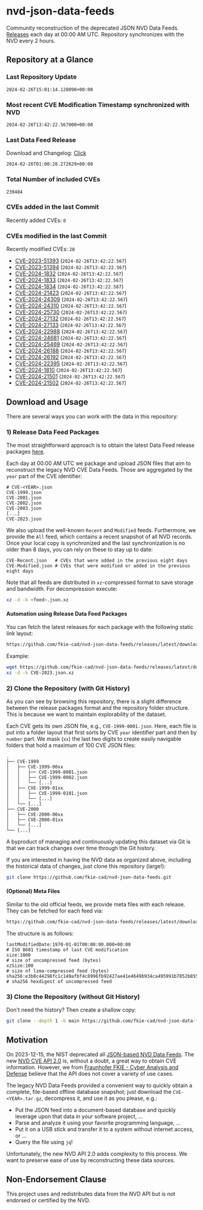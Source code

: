 # nvd-json-data-feeds

Community reconstruction of the deprecated JSON NVD Data Feeds. 
[Releases](https://github.com/fkie-cad/nvd-json-data-feeds/releases/latest) each day at 00:00 AM UTC.
Repository synchronizes with the NVD every 2 hours.

## Repository at a Glance

### Last Repository Update

```plain
2024-02-26T15:01:14.128090+00:00
```

### Most recent CVE Modification Timestamp synchronized with NVD

```plain
2024-02-26T13:42:22.567000+00:00
```

### Last Data Feed Release

Download and Changelog: [Click](https://github.com/fkie-cad/nvd-json-data-feeds/releases/latest)

```plain
2024-02-26T01:00:28.272629+00:00
```

### Total Number of included CVEs

```plain
239404
```

### CVEs added in the last Commit

Recently added CVEs: `0`



### CVEs modified in the last Commit

Recently modified CVEs: `20`

* [CVE-2023-51393](CVE-2023/CVE-2023-513xx/CVE-2023-51393.json) (`2024-02-26T13:42:22.567`)
* [CVE-2023-51394](CVE-2023/CVE-2023-513xx/CVE-2023-51394.json) (`2024-02-26T13:42:22.567`)
* [CVE-2024-1832](CVE-2024/CVE-2024-18xx/CVE-2024-1832.json) (`2024-02-26T13:42:22.567`)
* [CVE-2024-1833](CVE-2024/CVE-2024-18xx/CVE-2024-1833.json) (`2024-02-26T13:42:22.567`)
* [CVE-2024-1834](CVE-2024/CVE-2024-18xx/CVE-2024-1834.json) (`2024-02-26T13:42:22.567`)
* [CVE-2024-21423](CVE-2024/CVE-2024-214xx/CVE-2024-21423.json) (`2024-02-26T13:42:22.567`)
* [CVE-2024-24309](CVE-2024/CVE-2024-243xx/CVE-2024-24309.json) (`2024-02-26T13:42:22.567`)
* [CVE-2024-24310](CVE-2024/CVE-2024-243xx/CVE-2024-24310.json) (`2024-02-26T13:42:22.567`)
* [CVE-2024-25730](CVE-2024/CVE-2024-257xx/CVE-2024-25730.json) (`2024-02-26T13:42:22.567`)
* [CVE-2024-27132](CVE-2024/CVE-2024-271xx/CVE-2024-27132.json) (`2024-02-26T13:42:22.567`)
* [CVE-2024-27133](CVE-2024/CVE-2024-271xx/CVE-2024-27133.json) (`2024-02-26T13:42:22.567`)
* [CVE-2024-22988](CVE-2024/CVE-2024-229xx/CVE-2024-22988.json) (`2024-02-26T13:42:22.567`)
* [CVE-2024-24681](CVE-2024/CVE-2024-246xx/CVE-2024-24681.json) (`2024-02-26T13:42:22.567`)
* [CVE-2024-25469](CVE-2024/CVE-2024-254xx/CVE-2024-25469.json) (`2024-02-26T13:42:22.567`)
* [CVE-2024-26188](CVE-2024/CVE-2024-261xx/CVE-2024-26188.json) (`2024-02-26T13:42:22.567`)
* [CVE-2024-26192](CVE-2024/CVE-2024-261xx/CVE-2024-26192.json) (`2024-02-26T13:42:22.567`)
* [CVE-2024-22395](CVE-2024/CVE-2024-223xx/CVE-2024-22395.json) (`2024-02-26T13:42:22.567`)
* [CVE-2024-1810](CVE-2024/CVE-2024-18xx/CVE-2024-1810.json) (`2024-02-26T13:42:22.567`)
* [CVE-2024-21501](CVE-2024/CVE-2024-215xx/CVE-2024-21501.json) (`2024-02-26T13:42:22.567`)
* [CVE-2024-21502](CVE-2024/CVE-2024-215xx/CVE-2024-21502.json) (`2024-02-26T13:42:22.567`)


## Download and Usage

There are several ways you can work with the data in this repository:

### 1) Release Data Feed Packages

The most straightforward approach is to obtain the latest Data Feed release packages [here](https://github.com/fkie-cad/nvd-json-data-feeds/releases/latest).

Each day at 00:00 AM UTC we package and upload JSON files that aim to reconstruct the legacy NVD CVE Data Feeds.
Those are aggregated by the `year` part of the CVE identifier:

```
# CVE-<YEAR>.json
CVE-1999.json
CVE-2001.json
CVE-2002.json
CVE-2003.json
[...]
CVE-2023.json
```

We also upload the well-known `Recent` and `Modified` feeds.
Furthermore, we provide the `All` feed, which contains a recent snapshot of all NVD records.
Once your local copy is synchronized and the last synchronization is no older than 8 days, you can rely on these to stay up to date:

```plain
CVE-Recent.json   # CVEs that were added in the previous eight days
CVE-Modified.json # CVEs that were modified or added in the previous eight days
```

Note that all feeds are distributed in `xz`-compressed format to save storage and bandwidth.
For decompression execute:

```sh
xz -d -k <feed>.json.xz
```


#### Automation using Release Data Feed Packages

You can fetch the latest releases for each package with the following static link layout:

```sh
https://github.com/fkie-cad/nvd-json-data-feeds/releases/latest/download/CVE-<YEAR>.json.xz
```

Example:

```sh
wget https://github.com/fkie-cad/nvd-json-data-feeds/releases/latest/download/CVE-2023.json.xz
xz -d -k CVE-2023.json.xz
```



### 2) Clone the Repository (with Git History)

As you can see by browsing this repository, there is a slight difference between the release packages format and the repository folder structure.
This is because we want to maintain explorability of the dataset.

Each CVE gets its own JSON file, e.g., `CVE-1999-0001.json`.
Here, each file is put into a folder layout that first sorts by CVE `year` identifier part and then by `number` part.
We mask (`xx`) the last two digits to create easily navigable folders that hold a maximum of 100 CVE JSON files:

```plain
.
├── CVE-1999
│   ├── CVE-1999-00xx
│   │   ├── CVE-1999-0001.json
│   │   ├── CVE-1999-0002.json
│   │   └── [...]
│   ├── CVE-1999-01xx
│   │   ├── CVE-1999-0101.json
│   │   └── [...]
│   └── [...]
├── CVE-2000
│   ├── CVE-2000-00xx
│   ├── CVE-2000-01xx
│   └── [...]
└── [...]
```

A byproduct of managing and continuously updating this dataset via Git is that we can track changes over time through the Git history.

If you are interested in having the NVD data as organized above, including the historical data of changes, just clone this repository (large!):

```sh
git clone https://github.com/fkie-cad/nvd-json-data-feeds.git
```

#### (Optional) Meta Files

Similar to the old official feeds, we provide meta files with each release. They can be fetched for each feed via:

```sh
https://github.com/fkie-cad/nvd-json-data-feeds/releases/latest/download/CVE-<YEAR>.meta
```

The structure is as follows:

```plain
lastModifiedDate:1970-01-01T00:00:00.000+00:00                          # ISO 8601 timestamp of last CVE modification
size:1000                                                               # size of uncompressed feed (bytes)
xzSize:100                                                              # size of lzma-compressed feed (bytes)
sha256:e3b0c44298fc1c149afbf4c8996fb92427ae41e4649b934ca495991b7852b855 # sha256 hexdigest of uncompressed feed
```


### 3) Clone the Repository (without Git History)

Don't need the history? Then create a shallow copy:

```sh
git clone --depth 1 -b main https://github.com/fkie-cad/nvd-json-data-feeds.git
```

## Motivation

On 2023-12-15, the NIST deprecated all [JSON-based NVD Data Feeds](https://nvd.nist.gov/vuln/data-feeds#divRetirementBanner-1).
The new [NVD CVE API 2.0](https://nvd.nist.gov/developers/vulnerabilities) is, without a doubt, a great way to obtain CVE information.
However, we from [Fraunhofer FKIE - Cyber Analysis and Defense](https://www.fkie.fraunhofer.de/en/departments/cad.html) believe that the API does not cover a variety of use cases.

The legacy NVD Data Feeds provided a convenient way to quickly obtain a complete, file-based offline database snapshot; just download the `CVE-<YEAR>.tar.gz`, decompress it, and use it as you please, e.g.:

* Put the JSON feed into a document-based database and quickly leverage upon that data in your software project, ...
* Parse and analyze it using your favorite programming language, ...
* Put it on a USB stick and transfer it to a system without internet access, or ...
* Query the file using `jq`!

Unfortunately, the new NVD API 2.0 adds complexity to this process.
We want to preserve ease of use by reconstructing these data sources.

## Non-Endorsement Clause

This project uses and redistributes data from the NVD API but is not endorsed or certified by the NVD.